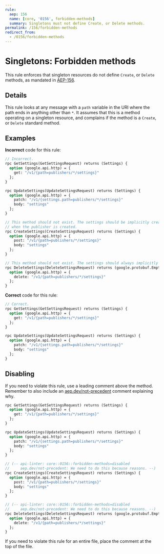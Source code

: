 ```yaml
---
rule:
  aep: 156
  name: [core, '0156', forbidden-methods]
  summary: Singletons must not define Create, or Delete methods.
permalink: /156/forbidden-methods
redirect_from:
  - /0156/forbidden-methods
---
```


# Singletons: Forbidden methods

This rule enforces that singleton resources do not define `Create`, or `Delete`
methods, as mandated in [AEP-156][].

## Details

This rule looks at any message with a `path` variable in the URI where the path
ends in anything other than `*`. It assumes that this is a method operating on
a singleton resource, and complains if the method is a `Create`, or `Delete`
standard method.

## Examples

**Incorrect** code for this rule:

```proto
// Incorrect.
rpc GetSettings(GetSettingsRequest) returns (Settings) {
  option (google.api.http) = {
    get: "/v1/{path=publishers/*/settings}"
  };
}

rpc UpdateSettings(UpdateSettingsRequest) returns (Settings) {
  option (google.api.http) = {
    patch: "/v1/{settings.path=publishers/*/settings}"
    body: "settings"
  };
}

// This method should not exist. The settings should be implicitly created
// when the publisher is created.
rpc CreateSettings(CreateSettingsRequest) returns (Settings) {
  option (google.api.http) = {
    post: "/v1/{path=publishers/*/settings}"
    body: "settings"
  };
}

// This method should not exist. The settings should always implicitly exist.
rpc DeleteSettings(DeleteSettingsRequest) returns (google.protobuf.Empty) {
  option (google.api.http) = {
    delete: "/v1/{path=publishers/*/settings}"
  };
}
```

**Correct** code for this rule:

```proto
// Correct.
rpc GetSettings(GetSettingsRequest) returns (Settings) {
  option (google.api.http) = {
    get: "/v1/{path=publishers/*/settings}"
  };
}

rpc UpdateSettings(UpdateSettingsRequest) returns (Settings) {
  option (google.api.http) = {
    patch: "/v1/{settings.path=publishers/*/settings}"
    body: "settings"
  };
}
```

## Disabling

If you need to violate this rule, use a leading comment above the method.
Remember to also include an [aep.dev/not-precedent][] comment explaining why.

```proto
rpc GetSettings(GetSettingsRequest) returns (Settings) {
  option (google.api.http) = {
    get: "/v1/{path=publishers/*/settings}"
  };
}

rpc UpdateSettings(UpdateSettingsRequest) returns (Settings) {
  option (google.api.http) = {
    patch: "/v1/{settings.path=publishers/*/settings}"
    body: "settings"
  };
}

// (-- api-linter: core::0156::forbidden-methods=disabled
//     aep.dev/not-precedent: We need to do this because reasons. --)
rpc CreateSettings(CreateSettingsRequest) returns (Settings) {
  option (google.api.http) = {
    post: "/v1/{path=publishers/*/settings}"
    body: "settings"
  };
}

// (-- api-linter: core::0156::forbidden-methods=disabled
//     aep.dev/not-precedent: We need to do this because reasons. --)
rpc DeleteSettings(DeleteSettingsRequest) returns (google.protobuf.Empty) {
  option (google.api.http) = {
    delete: "/v1/{path=publishers/*/settings}"
  };
}
```

If you need to violate this rule for an entire file, place the comment at the
top of the file.

[aep-156]: https://aep.dev/156
[aep.dev/not-precedent]: https://aep.dev/not-precedent
